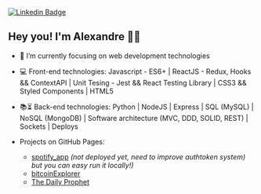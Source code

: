 [![Linkedin Badge](https://img.shields.io/badge/-LinkedIn-blue?style=flat-square&logo=Linkedin&logoColor=white&link=https://www.linkedin.com/in/alexandre-anicio/)](https://www.linkedin.com/in/alexandre-anicio/)

## Hey you! I'm Alexandre 🤘🏽


- 🌱 I’m currently focusing on web development technologies
- :computer: Front-end technologies: Javascript - ES6+ | ReactJS - Redux, Hooks && ContextAPI | Unit Tesing - Jest && React Testing Library | CSS3 && Styled Components | HTML5
- :books::hourglass_flowing_sand: Back-end technologies: Python | NodeJS | Express | SQL (MySQL) | NoSQL (MongoDB) | Software architecture (MVC, DDD, SOLID, REST) | Sockets | Deploys

- Projects on GitHub Pages: 
  - [spotify_app](https://github.com/anicioalexandre/spotify-app) *(not deployed yet, need to improve authtoken system) but you can easy run it locally!)*
  - [bitcoinExplorer](https://bit.ly/bitcoin-explorer)
  - [The Daily Prophet](https://anicioalexandre.github.io/daily-prophet-project/)

